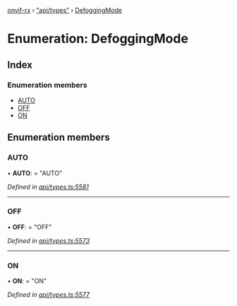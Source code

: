[onvif-rx](../README.md) › ["api/types"](../modules/_api_types_.md) › [DefoggingMode](_api_types_.defoggingmode.md)

# Enumeration: DefoggingMode

## Index

### Enumeration members

* [AUTO](_api_types_.defoggingmode.md#auto)
* [OFF](_api_types_.defoggingmode.md#off)
* [ON](_api_types_.defoggingmode.md#on)

## Enumeration members

###  AUTO

• **AUTO**: = "AUTO"

*Defined in [api/types.ts:5581](https://github.com/patrickmichalina/onvif-rx/blob/3e9b152/src/api/types.ts#L5581)*

___

###  OFF

• **OFF**: = "OFF"

*Defined in [api/types.ts:5573](https://github.com/patrickmichalina/onvif-rx/blob/3e9b152/src/api/types.ts#L5573)*

___

###  ON

• **ON**: = "ON"

*Defined in [api/types.ts:5577](https://github.com/patrickmichalina/onvif-rx/blob/3e9b152/src/api/types.ts#L5577)*
